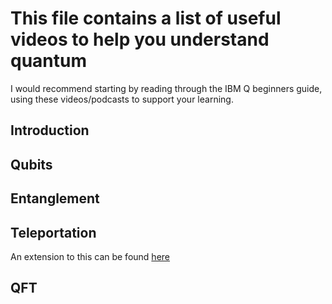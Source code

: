 # This file contains a list of useful videos to help you understand quantum
I would recommend starting by reading through the IBM Q beginners guide, using these videos/podcasts to support your learning.

## Introduction
[](https://soundcloud.com/stupidqubit/001-what-the-photonic-muck-is-a-quantum-computer)

## Qubits
[](https://www.youtube.com/watch?v=_P7K8jUbLU0)

## Entanglement
[](https://www.youtube.com/watch?v=ZuvK-od647c)

## Teleportation
[](https://www.youtube.com/watch?v=yb38jozeDOs)
[](https://www.youtube.com/watch?v=DxQK1WDYI_k)
An extension to this can be found [here](https://www.youtube.com/watch?v=owPC60Ue0BE)

## QFT
[](https://www.youtube.com/watch?v=spUNpyF58BY)
